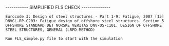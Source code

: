 
----------- SIMPLIFIED FLS CHECK --------------

    Eurocode 3: Design of steel structures - Part 1-9: Fatigue, 2007 [15]
    DNVGL-RP-C203: Fatigue design of offshore steel structures. Section 5
    OFFSHORE STANDARD DET NORSKE VERITAS DNV-OS-C101. DESIGN OF OFFSHORE STEEL STRUCTURES, GENERAL (LRFD METHOD)
    
    Run FLS_simple.py file to start with the simulation
